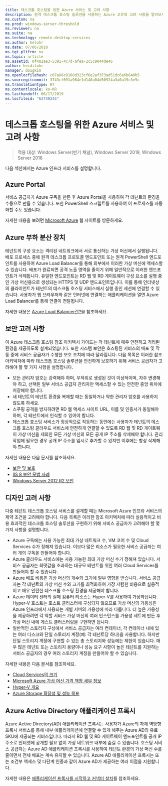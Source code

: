 ```yaml
---
title: 데스크톱 호스팅을 위한 Azure 서비스 및 고려 사항
description: 원격 데스크톱 호스팅 솔루션을 사용하는 Azure 고유의 고려 사항을 알아보세요.
ms.custom: na
ms.prod: windows-server-threshold
ms.reviewer: na
ms.suite: na
ms.technology: remote-desktop-services
ms.author: helohr
ms.date: 07/06/2018
ms.tgt_pltfrm: na
ms.topic: article
ms.assetid: 0f402ae3-5391-4c7d-afea-2c5c9044de46
author: heidilohr
manager: dougkim
ms.openlocfilehash: c07a86c8168d323cf6e2af373ad51dc6a6b640b5
ms.sourcegitcommit: 3743cf691a984e1d140a04d50924a3a0a19c3e5c
ms.translationtype: HT
ms.contentlocale: ko-KR
ms.lasthandoff: 06/17/2019
ms.locfileid: "63749245"
---
```

# <a name="azure-services-and-considerations-for-desktop-hosting"></a>데스크톱 호스팅을 위한 Azure 서비스 및 고려 사항

>적용 대상: Windows Server(반기 채널), Windows Server 2019, Windows Server 2016

다음 섹션에서는 Azure 인프라 서비스를 설명합니다.
  
## <a name="azure-portal"></a>Azure Portal

서비스 공급자가 Azure 구독을 만든 후 Azure Portal을 사용하여 각 테넌트의 환경을 수동으로 만들 수 있습니다. 또한 PowerShell 스크립트를 사용하여 이 프로세스를 자동화할 수도 있습니다.  

자세한 내용을 보려면 [Microsoft Azure](https://www.azure.microsoft.com) 웹 사이트를 방문하세요.
  
## <a name="azure-load-balancer"></a>Azure 부하 분산 장치

테넌트의 구성 요소는 격리된 네트워크에서 서로 통신하는 가상 머신에서 실행됩니다. 배포 프로세스 중에 원격 데스크톱 프로토콜 엔드포인트 또는 원격 PowerShell 엔드포인트를 사용하여 Azure Load Balancer를 통해 외부에서 이러한 가상 머신에 액세스할 수 있습니다. 배포가 완료되면 공격 노출 영역을 줄이기 위해 일반적으로 이러한 엔드포인트가 삭제됩니다. 유일한 엔드포인트는 RD 웹 및 RD 게이트웨이 구성 요소를 실행 중인 가상 머신용으로 생성되는 HTTPS 및 UDP 엔드포인트입니다. 이를 통해 인터넷상의 클라이언트가 테넌트의 데스크톱 호스팅 서비스에서 실행 중인 세션에 연결할 수 있습니다. 사용자가 웹 브라우저와 같은 인터넷에 연결하는 애플리케이션을 열면 Azure Load Balancer를 통해 연결이 전달됩니다.  
  
자세한 내용은 [Azure Load Balancer란?](https://azure.microsoft.com/documentation/articles/virtual-machines-linux-load-balance/)을 참조하세요.
  
## <a name="security-considerations"></a>보안 고려 사항

이 Azure 데스크톱 호스팅 참조 아키텍처 가이드는 각 테넌트에 매우 안전하고 격리된 환경을 제공하도록 설계되었습니다. 또한 시스템 보안은 호스팅된 서비스의 배포 및 작동 중에 서비스 공급자가 수행한 보호 조치에 따라 달라집니다. 다음 목록은 이러한 참조 아키텍처에 따라 데스크톱 호스팅 솔루션을 안전하게 보호하기 위해 서비스 공급자가 고려해야 할 몇 가지 사항을 설명합니다.

- 모든 관리자 암호는 강력해야 하며, 무작위로 생성된 것이 이상적이며, 자주 변경해야 하고, 선택된 일부 서비스 공급자 관리자만 액세스할 수 있는 안전한 중앙 위치에 저장해야 합니다.  
- 새 테넌트의 테넌트 환경을 복제할 때는 동일하거나 약한 관리자 암호를 사용하지 않도록 하세요.
- 스푸핑 공격을 방지하려면 RD 웹 액세스 사이트 URL, 이름 및 인증서가 동일해야 하며, 각 테넌트에서 인식할 수 있어야 합니다.  
- 데스크톱 호스팅 서비스가 정상적으로 작동하는 동안에는 사용자가 테넌트의 데스크톱 호스팅 클라우드 서비스에 안전하게 연결할 수 있도록 RD 웹 및 RD 게이트웨이 가상 머신을 제외한 모든 가상 머신의 모든 공개 IP 주소를 삭제해야 합니다. 관리 작업에 필요한 경우 공개 IP 주소를 임시로 추가할 수 있지만 이후에는 항상 삭제해야 합니다.  
  
자세한 내용은 다음 문서를 참조하세요.

- [보안 및 보호](https://docs.microsoft.com/previous-versions/windows/it-pro/windows-server-2012-R2-and-2012/hh831778(v=ws.11))  
- [IIS 8 보안 모범 사례](https://docs.microsoft.com/previous-versions/windows/it-pro/windows-server-2012-R2-and-2012/jj635855(v=ws.11))  
- [Windows Server 2012 R2 보안](https://docs.microsoft.com/previous-versions/windows/it-pro/windows-server-2012-R2-and-2012/hh831360(v=ws.11))  
  
## <a name="design-considerations"></a>디자인 고려 사항

다중 테넌트 데스크톱 호스팅 서비스를 설계할 때는 Microsoft Azure 인프라 서비스의 제약 조건을 고려해야 합니다. 다음 목록은 이러한 참조 아키텍처에 따라 실용적이고 비용 효과적인 데스크톱 호스팅 솔루션을 구현하기 위해 서비스 공급자가 고려해야 할 몇 가지 사항을 설명합니다.  
  
- Azure 구독에는 사용 가능한 최대 가상 네트워크 수, VM 코어 수 및 Cloud Services 수가 정해져 있습니다. 이보다 많은 리소스가 필요한 서비스 공급자는 여러 개의 구독을 만들어야 합니다.
- Azure 클라우드 서비스에는 사용 가능한 최대 가상 머신 수가 정해져 있습니다. 서비스 공급자는 최댓값을 초과하는 대규모 테넌트를 위한 여러 Cloud Services를 만들어야 할 수 있습니다.  
- Azure 배포 비용은 가상 머신의 개수와 크기에 일부 영향을 받습니다. 서비스 공급자는 각 테넌트의 가상 머신 수와 크기를 최적화하여 가장 저렴한 비용으로 실용적이고 매우 안전한 데스크톱 호스팅 환경을 제공해야 합니다.  
- Azure 데이터 센터의 실제 컴퓨터 리소스는 Hyper-V를 사용하여 가상화됩니다. Hyper-V 호스트는 호스트 클러스터에 구성되지 않으므로 가상 머신의 가용성은 Azure 인프라에서 사용되는 개별 서버의 가용성에 따라 다릅니다. 더 높은 가용성을 제공하려면 각 역할 서비스 가상 머신의 여러 인스턴스를 가용성 세트에 만든 후 가상 머신 내에 게스트 클러스터링을 구현하면 됩니다.  
- 일반적인 스토리지 구성에서 서비스 공급자는 여러 컨테이너, 각 컨테이너 내에 있는 여러 디스크와 단일 스토리지 계정(예: 각 테넌트당 하나)을 사용합니다. 하지만 단일 스토리지 계정에 구현할 수 있는 총 스토리지와 성능에는 제한이 있습니다. 매우 많은 테넌트 또는 스토리지 용량이나 성능 요구 사항이 높은 테넌트를 지원하는 서비스 공급자의 경우 여러 스토리지 계정을 만들어야 할 수 있습니다.  
  
자세한 내용은 다음 문서를 참조하세요.

- [Cloud Services의 크기](https://docs.microsoft.com/azure/cloud-services/cloud-services-sizes-specs)  
- [Microsoft Azure 가상 머신 가격 책정 세부 정보](https://azure.microsoft.com/pricing/details/virtual-machines/)  
- [Hyper-V 개요](https://docs.microsoft.com/previous-versions/windows/it-pro/windows-server-2012-R2-and-2012/hh831531(v=ws.11))  
- [Azure Storage 확장성 및 성능 목표](https://docs.microsoft.com/azure/storage/common/storage-scalability-targets)  

## <a name="azure-active-directory-application-proxy"></a>Azure Active Directory 애플리케이션 프록시

Azure Active Directory(AD) 애플리케이션 프록시는 사용자가 Azure의 자체 역방향 프록시 서비스를 통해 내부 애플리케이션에 연결할 수 있게 해주는 Azure AD의 유료 SKU에 제공되는 서비스입니다. 따라서 RD 웹 및 RD 게이트웨이 엔드포인트를 공개 IP 주소로 인터넷에 공개할 필요 없이 가상 네트워크 내부에 숨길 수 있습니다. 호스팅 서비스 공급자는 Azure AD 애플리케이션 프록시를 사용하여 테넌트 환경의 가상 머신 수를 줄이면서 전체 배포는 계속 유지할 수 있습니다. Azure AD 애플리케이션 프록시는 또는 조건부 액세스 및 다단계 인증과 같이 Azure AD가 제공하는 여러 이점을 지원합니다.

자세한 내용은 [애플리케이션 프록시를 시작하고 커넥터 설치](https://docs.microsoft.com/azure/active-directory/manage-apps/application-proxy-enable)를 참조하세요.